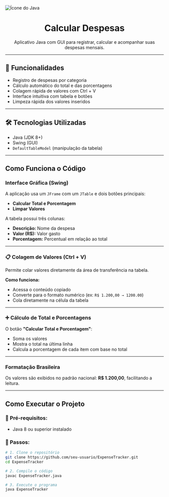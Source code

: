 <img src="https://img.icons8.com/color/96/java-coffee-cup-logo.png" alt="Ícone do Java" />


<h1 align="center"> Calcular Despesas</h1>

<p align="center">
  Aplicativo Java com GUI para registrar, calcular e acompanhar suas despesas mensais.
</p>

---

## 🧩 Funcionalidades

-  Registro de despesas por categoria  
-  Cálculo automático do total e das porcentagens  
-  Colagem rápida de valores com Ctrl + V  
-  Interface intuitiva com tabela e botões  
-  Limpeza rápida dos valores inseridos

---

## 🛠 Tecnologias Utilizadas

- Java (JDK 8+)
- Swing (GUI)
- `DefaultTableModel` (manipulação da tabela)

---

##  Como Funciona o Código

###  Interface Gráfica (Swing)

A aplicação usa um `JFrame` com um `JTable` e dois botões principais:

- **Calcular Total e Porcentagem**
- **Limpar Valores**

A tabela possui três colunas:
-  **Descrição:** Nome da despesa  
-  **Valor (R$):** Valor gasto  
-  **Porcentagem:** Percentual em relação ao total

---

### 📋 Colagem de Valores (Ctrl + V)

Permite colar valores diretamente da área de transferência na tabela.

**Como funciona:**

- Acessa o conteúdo copiado
- Converte para o formato numérico (ex: `R$ 1.200,00 → 1200.00`)
- Cola diretamente na célula da tabela

---

### ➕ Cálculo de Total e Porcentagens

O botão **"Calcular Total e Porcentagem"**:
- Soma os valores
- Mostra o total na última linha
- Calcula a porcentagem de cada item com base no total

---

###  Formatação Brasileira

Os valores são exibidos no padrão nacional: **R$ 1.200,00**, facilitando a leitura.

---

##  Como Executar o Projeto

### 📌 Pré-requisitos:
- Java 8 ou superior instalado

### 🔧 Passos:

```bash
# 1. Clone o repositório
git clone https://github.com/seu-usuario/ExpenseTracker.git
cd ExpenseTracker

# 2. Compile o código
javac ExpenseTracker.java

# 3. Execute o programa
java ExpenseTracker
